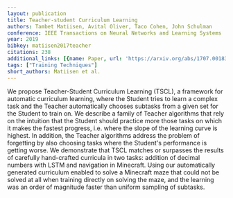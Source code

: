 ```yaml
---
layout: publication
title: Teacher-student Curriculum Learning
authors: Tambet Matiisen, Avital Oliver, Taco Cohen, John Schulman
conference: IEEE Transactions on Neural Networks and Learning Systems
year: 2019
bibkey: matiisen2017teacher
citations: 238
additional_links: [{name: Paper, url: 'https://arxiv.org/abs/1707.00183'}]
tags: ["Training Techniques"]
short_authors: Matiisen et al.
---
```

We propose Teacher-Student Curriculum Learning (TSCL), a framework for
automatic curriculum learning, where the Student tries to learn a complex task
and the Teacher automatically chooses subtasks from a given set for the Student
to train on. We describe a family of Teacher algorithms that rely on the
intuition that the Student should practice more those tasks on which it makes
the fastest progress, i.e. where the slope of the learning curve is highest. In
addition, the Teacher algorithms address the problem of forgetting by also
choosing tasks where the Student's performance is getting worse. We demonstrate
that TSCL matches or surpasses the results of carefully hand-crafted curricula
in two tasks: addition of decimal numbers with LSTM and navigation in
Minecraft. Using our automatically generated curriculum enabled to solve a
Minecraft maze that could not be solved at all when training directly on
solving the maze, and the learning was an order of magnitude faster than
uniform sampling of subtasks.